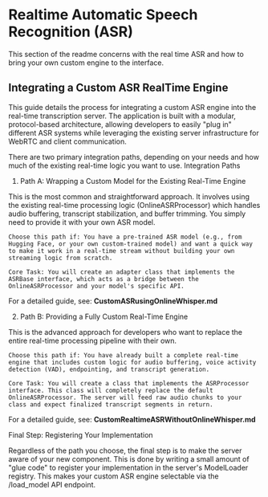 # Realtime Automatic Speech Recognition (ASR)

This section of the readme concerns with the real time ASR and how to bring your own custom engine to the interface.

## Integrating a Custom ASR RealTime Engine

This guide details the process for integrating a custom ASR engine into the real-time transcription server. The application is built with a modular, protocol-based architecture, allowing developers to easily "plug in" different ASR systems while leveraging the existing server infrastructure for WebRTC and client communication.

There are two primary integration paths, depending on your needs and how much of the existing real-time logic you want to use.
Integration Paths
1. Path A: Wrapping a Custom Model for the Existing Real-Time Engine

This is the most common and straightforward approach. It involves using the existing real-time processing logic (OnlineASRProcessor) which handles audio buffering, transcript stabilization, and buffer trimming. You simply need to provide it with your own ASR model.

    Choose this path if: You have a pre-trained ASR model (e.g., from Hugging Face, or your own custom-trained model) and want a quick way to make it work in a real-time stream without building your own streaming logic from scratch.

    Core Task: You will create an adapter class that implements the ASRBase interface, which acts as a bridge between the OnlineASRProcessor and your model's specific API.


For a detailed guide, see: **CustomASRusingOnlineWhisper.md**

2. Path B: Providing a Fully Custom Real-Time Engine

This is the advanced approach for developers who want to replace the entire real-time processing pipeline with their own.

    Choose this path if: You have already built a complete real-time engine that includes custom logic for audio buffering, voice activity detection (VAD), endpointing, and transcript generation.

    Core Task: You will create a class that implements the ASRProcessor interface. This class will completely replace the default OnlineASRProcessor. The server will feed raw audio chunks to your class and expect finalized transcript segments in return.

For a detailed guide, see: **CustomRealtimeASRWithoutOnlineWhisper.md**

Final Step: Registering Your Implementation

Regardless of the path you choose, the final step is to make the server aware of your new component. This is done by writing a small amount of "glue code" to register your implementation in the server's ModelLoader registry. This makes your custom ASR engine selectable via the /load_model API endpoint.